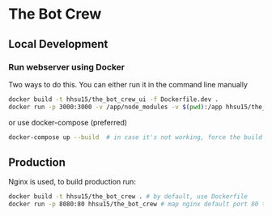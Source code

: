 # The Bot Crew 

## Local Development
### Run webserver using Docker
Two ways to do this. You can either run it in the command line manually
```bash
docker build -t hhsu15/the_bot_crew_ui -f Dockerfile.dev .
docker run -p 3000:3000 -v /app/node_modules -v $(pwd):/app hhsu15/the_bot_crew_ui
```
or use docker-compose (preferred)
```bash
docker-compose up --build  # in case it's not working, force the build
```

## Production
Nginx is used, to build production run:
```bash
docker build -t hhsu15/the_bot_crew . # by default, use Dockerfile
docker run -p 8080:80 hhsu15/the_bot_crew # map nginx default port 80 to local 8080
```
